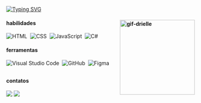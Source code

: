 [![Typing SVG](https://readme-typing-svg.herokuapp.com/?color=F4AFAC&size=22&center=true&vCenter=true&width=1000&lines=oii!+eu+sou+a+Drielle+😊;formada+em+design+de+jogos+e+ux,+aspirante+à+desenvolvera+front-end;seja+muito+bem+vindo(a)+:%29)](https://git.io/typing-svg) 


#### habilidades <img alt="gif-drielle" align="right" src="https://i.picasion.com/pic92/21e396cd0755f9454be9d9ab35d9fa87.gif" width="200" height="200" border="0"/></a><br/>

![HTML](https://img.shields.io/badge/-HTML-0D1117?style=for-the-badge&logo=HTML5&logoColor=1572B6&labelColor=0D1117)&nbsp;
![CSS](https://img.shields.io/badge/-CSS-0D1117?style=for-the-badge&logo=CSS3&logoColor=1572B6&labelColor=0D1117)&nbsp;
![JavaScript](https://img.shields.io/badge/-JavaScript-0D1117?style=for-the-badge&logo=javascript&labelColor=0D1117&textColor=0D1117)&nbsp;
![C#](https://img.shields.io/badge/-cSharp-0D1117?style=for-the-badge&logo=csharp&logoColor=purple&labelColor=0D1117)&nbsp; 

#### ferramentas 

![Visual Studio Code](https://img.shields.io/badge/-Visual%20Studio%20Code-0D1117?style=for-the-badge&logo=visual-studio-code&logoColor=007ACC&labelColor=0D1117)&nbsp;
![GitHub](https://img.shields.io/badge/-GitHub-0D1117?style=for-the-badge&logo=github&labelColor=0D1117)&nbsp;
![Figma](https://img.shields.io/badge/-figma-0D1117?style=for-the-badge&logo=figma&labelColor=0D1117)&nbsp; 



##

#### contatos

<a href="https://www.linkedin.com/in/drielle-lima" target="_blank"><img src="https://img.shields.io/badge/-LinkedIn-%230077B5?style=for-the-badge&logo=linkedin&logoColor=white" target="_blank"></a> 
<a href = "mailto:drielledlima@gmail.com"><img src="https://img.shields.io/badge/-Gmail-%23333?style=for-the-badge&logo=gmail&logoColor=white" target="_blank"></a> 
